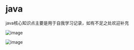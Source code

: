 # java
java核心知识点主要是用于自我学习记录，如有不足之处欢迎补充

![image](https://user-images.githubusercontent.com/83196836/162149567-567da484-3ef5-432f-8fa8-53f36251e914.png)

![image](https://user-images.githubusercontent.com/83196836/162149779-3d0586ce-7f52-4171-81b4-cfc9509ab9c1.png)
